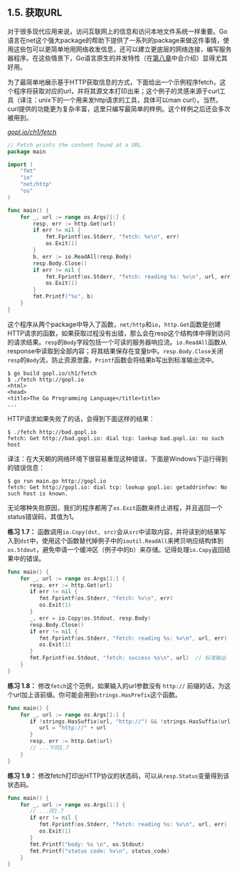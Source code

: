 ## 1.5. 获取URL

对于很多现代应用来说，访问互联网上的信息和访问本地文件系统一样重要。Go语言在net这个强大package的帮助下提供了一系列的package来做这件事情，使用这些包可以更简单地用网络收发信息，还可以建立更底层的网络连接，编写服务器程序。在这些情景下，Go语言原生的并发特性（在[第八章](../第8章%20Goroutines和Channels/本章概要.md)中会介绍）显得尤其好用。

为了最简单地展示基于HTTP获取信息的方式，下面给出一个示例程序fetch，这个程序将获取对应的url，并将其源文本打印出来；这个例子的灵感来源于curl工具（译注：unix下的一个用来发http请求的工具，具体可以man curl）。当然，curl提供的功能更为复杂丰富，这里只编写最简单的样例。这个样例之后还会多次被用到。

<u><i>gopl.io/ch1/fetch</i></u>
```go
// Fetch prints the content found at a URL.
package main

import (
	"fmt"
	"io"
	"net/http"
	"os"
)

func main() {
	for _, url := range os.Args[1:] {
		resp, err := http.Get(url)
		if err != nil {
			fmt.Fprintf(os.Stderr, "fetch: %v\n", err)
			os.Exit(1)
		}
		b, err := io.ReadAll(resp.Body)
		resp.Body.Close()
		if err != nil {
			fmt.Fprintf(os.Stderr, "fetch: reading %s: %v\n", url, err)
			os.Exit(1)
		}
		fmt.Printf("%s", b)
	}
}
```

这个程序从两个package中导入了函数，`net/http`和`io`，`http.Get`函数是创建HTTP请求的函数，如果获取过程没有出错，那么会在resp这个结构体中得到访问的请求结果。`resp`的`Body`字段包括一个可读的服务器响应流。`io.ReadAll`函数从response中读取到全部内容；将其结果保存在变量b中。`resp.Body.Close`关闭`resp`的`Body`流，防止资源泄露，`Printf`函数会将结果b写出到标准输出流中。

```
$ go build gopl.io/ch1/fetch
$ ./fetch http://gopl.io
<html>
<head>
<title>The Go Programming Language</title>title>
...
```

HTTP请求如果失败了的话，会得到下面这样的结果：

```
$ ./fetch http://bad.gopl.io
fetch: Get http://bad.gopl.io: dial tcp: lookup bad.gopl.io: no such host
```

译注：在大天朝的网络环境下很容易重现这种错误，下面是Windows下运行得到的错误信息：

```
$ go run main.go http://gopl.io
fetch: Get http://gopl.io: dial tcp: lookup gopl.io: getaddrinfow: No such host is known.
```

无论哪种失败原因，我们的程序都用了`os.Exit`函数来终止进程，并且返回一个status错误码，其值为1。

**练习 1.7：** 函数调用`io.Copy(dst, src)`会从`src`中读取内容，并将读到的结果写入到`dst`中，使用这个函数替代掉例子中的`ioutil.ReadAll`来拷贝响应结构体到`os.Stdout`，避免申请一个缓冲区（例子中的b）来存储。记得处理`io.Copy`返回结果中的错误。

```go
func main() {  
    for _, url := range os.Args[1:] {  
       resp, err := http.Get(url)  
       if err != nil {  
          fmt.Fprintf(os.Stderr, "fetch: %v\n", err)  
          os.Exit(1)  
       }  
       _, err = io.Copy(os.Stdout, resp.Body)  
       resp.Body.Close()  
       if err != nil {  
          fmt.Fprintf(os.Stderr, "fetch: reading %s: %v\n", url, err)  
          os.Exit(1)  
       }  
       fmt.Fprintf(os.Stdout, "fetch: success %s\n", url)  // 标准输出 
    }  
}
```

**练习 1.8：** 修改`fetch`这个范例，如果输入的url参数没有 `http://` 前缀的话，为这个url加上该前缀。你可能会用到`strings.HasPrefix`这个函数。

```go
func main() {  
    for _, url := range os.Args[1:] {  
       if !strings.HasSuffix(url, "http://") && !strings.HasSuffix(url, "https://") {  
          url = "http://" + url  
       }  
       resp, err := http.Get(url) 
       // ...下同1.7 
    }  
}
```

**练习 1.9：** 修改fetch打印出HTTP协议的状态码，可以从`resp.Status`变量得到该状态码。

```go
func main() {  
    for _, url := range os.Args[1:] {  
       // ...同1.7
       if err != nil {  
          fmt.Fprintf(os.Stderr, "fetch: reading %s: %v\n", url, err)  
          os.Exit(1)  
       }  
       fmt.Printf("body: %s \n", os.Stdout)  
       fmt.Printf("status code: %v\n", status_code)  
    }  
}
```